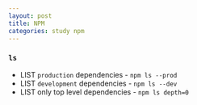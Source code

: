 ```yaml
---
layout: post
title: NPM
categories: study npm
---
```


### `ls`
- LIST `production` dependencies - `npm ls --prod`
- LIST `development` dependencies - `npm ls --dev`
- LIST only top level dependencies - `npm ls depth=0`
